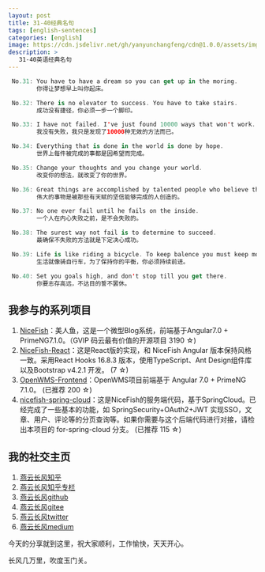 ```yaml
---
layout: post
title: 31-40经典名句
tags: [english-sentences]
categories: [english]
image: https://cdn.jsdelivr.net/gh/yanyunchangfeng/cdn@1.0.0/assets/img/blog/english-grammer/english-grammer-cover5.png
description: >
   31-40英语经典名句
---
```

 ```swift
  No.31: You have to have a dream so you can get up in the moring. 
         你得让梦想早上叫你起床。
 ```
 ```swift
  No.32: There is no elevator to success. You have to take stairs. 
         成功没有捷径，你必须一步一个脚印。
 ```
 ```swift
  No.33: I have not failed. I've just found 10000 ways that won't work.
         我没有失败，我只是发现了10000种无效的方法而已。
 ```
 ```swift
  No.34: Everything that is done in the world is done by hope.
         世界上每件被完成的事都是因希望而完成。
 ```
 ```swift
  No.35: Change your thoughts and you change your world.
         改变你的想法，就改变了你的世界。
 ```
 ```swift
  No.36: Great things are accomplished by talented people who believe they will accomplish them.
         伟大的事物是被那些有天赋的坚信能够完成的人创造的。
 ```
 ```swift
  No.37: No one ever fail until he fails on the inside.
         一个人在内心失败之前，是不会失败的。
 ```
 ```swift
  No.38: The surest way not fail is to determine to succeed.
         最确保不失败的方法就是下定决心成功。
 ```
 ```swift
  No.39: Life is like riding a bicycle. To keep balence you must keep moving.
         生活就像骑自行车，为了保持你的平衡，你必须持续前进。
 ```
 ```swift
  No.40: Set you goals high, and don't stop till you get there.
         你要志存高远，不达目的誓不罢休。
 ```


## 我参与的系列项目

1. [NiceFish]( https://gitee.com/mumu-osc/NiceFish)：美人鱼，这是一个微型Blog系统，前端基于Angular7.0 + PrimeNG7.1.0。（GVIP 码云最有价值的开源项目 3190 ☆)
2. [NiceFish-React]( https://gitee.com/mumu-osc/NiceFish-React)：这是React版的实现，和 NiceFish Angular 版本保持风格一致。采用React Hooks 16.8.3 版本，使用TypeScript、Ant Design组件库以及Bootstrap v4.2.1 开发。  (7 ☆)
3. [OpenWMS-Frontend](https://gitee.com/mumu-osc/OpenWMS-Frontend)：OpenWMS项目前端基于 Angular 7.0 + PrimeNG 7.1.0。  (已推荐 200 ☆)
4. [nicefish-spring-cloud](https://gitee.com/mumu-osc/nicefish-spring-cloud)：这是NiceFish的服务端代码，基于SpringCloud。已经完成了一些基本的功能，如 SpringSecurity+OAuth2+JWT 实现SSO，文章、用户、评论等的分页查询等。如果你需要与这个后端代码进行对接，请检出本项目的 for-spring-cloud 分支。 (已推荐 115 ☆)

## 我的社交主页  

1. [燕云长风知乎](https://zhihu.com/people/hbxyxuxiaodong)  
2. [燕云长风知乎专栏](https://zhuanlan.zhihu.com/yanyunchangfeng)  
3. [燕云长风github](https://github.com/yanyunchangfeng)  
4. [燕云长风gitee](https://gitee.com/yanyunchangfeng)  
5. [燕云长风twitter](https://twitter.com/yanyunchangfeng)  
6. [燕云长风medium](https://medium.com/@yanyunchangfeng) 

今天的分享就到这里，祝大家顺利，工作愉快，天天开心。

长风几万里，吹度玉门关。